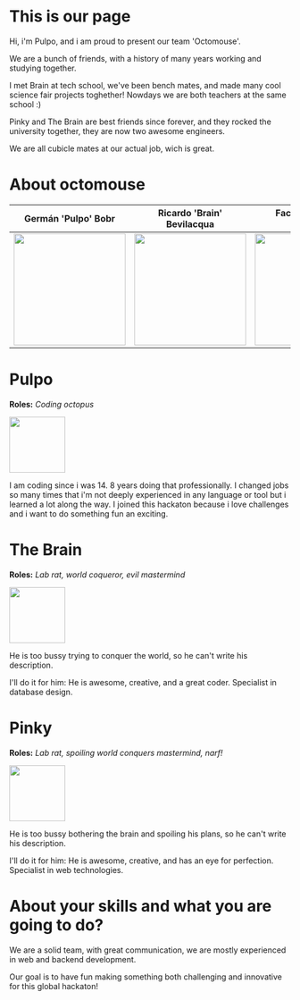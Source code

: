 This is our page
===========================

Hi, i'm Pulpo, and i am proud to present our team 'Octomouse'. 

We are a bunch of friends, with a history of many years working and studying together.

I met Brain at tech school, we've been bench mates, and made many cool science fair projects toghether! Nowdays we are both teachers at the same school :)

Pinky and The Brain are best friends since forever, and they rocked the university together, they are now two awesome engineers.

We are all cubicle mates at our actual job, wich is great.

About octomouse
===========================

| Germán 'Pulpo' Bobr | Ricardo 'Brain' Bevilacqua | Facundo 'Pinky' D'Aranno
|--- |--- |---
| <img src="https://scontent-a-mia.xx.fbcdn.net/hphotos-xpa1/v/t1.0-9/10375098_10204775796903185_3680917940863290559_n.jpg?oh=08e89cf944bd03e99f9ca5b25069b5ea&oe=551B65C6" width='200px'/> | <img src="https://fbcdn-sphotos-d-a.akamaihd.net/hphotos-ak-xpf1/v/t1.0-9/314378_2333916556225_1689479_n.jpg?oh=a92429c204006b52dbfea83377455caf&oe=5515566D&__gda__=1423036980_8d6f85b7b463ad54541766ee515dc3cf" width='200px'/> | <img src="https://fbcdn-sphotos-d-a.akamaihd.net/hphotos-ak-xfa1/v/t1.0-9/299042_2408892619397_838105690_n.jpg?oh=2029eebce13f04f27aff5b55c0fbe5f5&oe=54D3812E&__gda__=1427047910_66709804040ee4a3b303f3f2461c9607" width='200px'/> |

Pulpo
===========================
**Roles:** _Coding octopus_

<img src="http://www.finalfantasy500.com/500/charimagessz/ultros3.jpg" width='100px'/>

I am coding since i was 14. 8 years doing that professionally. I changed jobs so many times that i'm not deeply experienced in any language or tool but i learned a lot along the way.
I joined this hackaton because i love challenges and i want to do something fun an exciting.


The Brain
===========================
**Roles:** _Lab rat, world coqueror, evil mastermind_

<img src="http://images.sodahead.com/profiles/0/0/3/6/3/1/7/0/3/Pinky-and-the-brain-107523493925.jpeg" width='100px'/>


He is too bussy trying to conquer the world, so he can't write his description. 

I'll do it for him: He is awesome, creative, and a great coder. Specialist in database design.

Pinky
==========================
**Roles:** _Lab rat, spoiling world conquers mastermind, narf!_

<img src="https://pbs.twimg.com/profile_images/549419368/Pinky.jpg" width='100px'/>


He is too bussy bothering the brain and spoiling his plans, so he can't write his description. 

I'll do it for him: He is awesome, creative, and has an eye for perfection. Specialist in web technologies.


About your skills and what you are going to do?
=======

We are a solid team, with great communication, we are mostly experienced in web and backend development.

Our goal is to have fun making something both challenging and innovative for this global hackaton!
